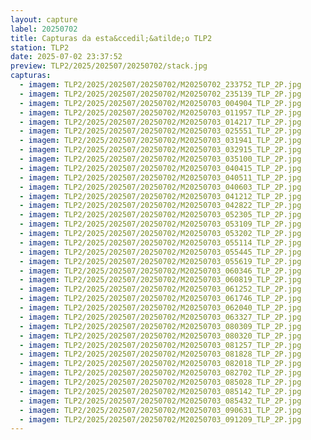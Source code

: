 ```yaml
---
layout: capture
label: 20250702
title: Capturas da esta&ccedil;&atilde;o TLP2
station: TLP2
date: 2025-07-02 23:37:52
preview: TLP2/2025/202507/20250702/stack.jpg
capturas:
  - imagem: TLP2/2025/202507/20250702/M20250702_233752_TLP_2P.jpg
  - imagem: TLP2/2025/202507/20250702/M20250702_235139_TLP_2P.jpg
  - imagem: TLP2/2025/202507/20250702/M20250703_004904_TLP_2P.jpg
  - imagem: TLP2/2025/202507/20250702/M20250703_011957_TLP_2P.jpg
  - imagem: TLP2/2025/202507/20250702/M20250703_014217_TLP_2P.jpg
  - imagem: TLP2/2025/202507/20250702/M20250703_025551_TLP_2P.jpg
  - imagem: TLP2/2025/202507/20250702/M20250703_031941_TLP_2P.jpg
  - imagem: TLP2/2025/202507/20250702/M20250703_032915_TLP_2P.jpg
  - imagem: TLP2/2025/202507/20250702/M20250703_035100_TLP_2P.jpg
  - imagem: TLP2/2025/202507/20250702/M20250703_040415_TLP_2P.jpg
  - imagem: TLP2/2025/202507/20250702/M20250703_040511_TLP_2P.jpg
  - imagem: TLP2/2025/202507/20250702/M20250703_040603_TLP_2P.jpg
  - imagem: TLP2/2025/202507/20250702/M20250703_041212_TLP_2P.jpg
  - imagem: TLP2/2025/202507/20250702/M20250703_042822_TLP_2P.jpg
  - imagem: TLP2/2025/202507/20250702/M20250703_052305_TLP_2P.jpg
  - imagem: TLP2/2025/202507/20250702/M20250703_053109_TLP_2P.jpg
  - imagem: TLP2/2025/202507/20250702/M20250703_053202_TLP_2P.jpg
  - imagem: TLP2/2025/202507/20250702/M20250703_055114_TLP_2P.jpg
  - imagem: TLP2/2025/202507/20250702/M20250703_055445_TLP_2P.jpg
  - imagem: TLP2/2025/202507/20250702/M20250703_055619_TLP_2P.jpg
  - imagem: TLP2/2025/202507/20250702/M20250703_060346_TLP_2P.jpg
  - imagem: TLP2/2025/202507/20250702/M20250703_060819_TLP_2P.jpg
  - imagem: TLP2/2025/202507/20250702/M20250703_061252_TLP_2P.jpg
  - imagem: TLP2/2025/202507/20250702/M20250703_061746_TLP_2P.jpg
  - imagem: TLP2/2025/202507/20250702/M20250703_062040_TLP_2P.jpg
  - imagem: TLP2/2025/202507/20250702/M20250703_063327_TLP_2P.jpg
  - imagem: TLP2/2025/202507/20250702/M20250703_080309_TLP_2P.jpg
  - imagem: TLP2/2025/202507/20250702/M20250703_080320_TLP_2P.jpg
  - imagem: TLP2/2025/202507/20250702/M20250703_081257_TLP_2P.jpg
  - imagem: TLP2/2025/202507/20250702/M20250703_081828_TLP_2P.jpg
  - imagem: TLP2/2025/202507/20250702/M20250703_082018_TLP_2P.jpg
  - imagem: TLP2/2025/202507/20250702/M20250703_082702_TLP_2P.jpg
  - imagem: TLP2/2025/202507/20250702/M20250703_085028_TLP_2P.jpg
  - imagem: TLP2/2025/202507/20250702/M20250703_085142_TLP_2P.jpg
  - imagem: TLP2/2025/202507/20250702/M20250703_085432_TLP_2P.jpg
  - imagem: TLP2/2025/202507/20250702/M20250703_090631_TLP_2P.jpg
  - imagem: TLP2/2025/202507/20250702/M20250703_091209_TLP_2P.jpg
---
```

